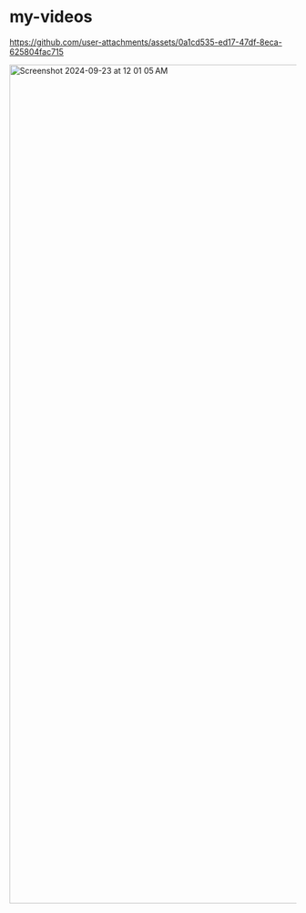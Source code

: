 # my-videos



https://github.com/user-attachments/assets/0a1cd535-ed17-47df-8eca-625804fac715

<img width="1470" alt="Screenshot 2024-09-23 at 12 01 05 AM" src="https://github.com/user-attachments/assets/5afb6dd9-1411-494f-8585-9c5d4257999f">



